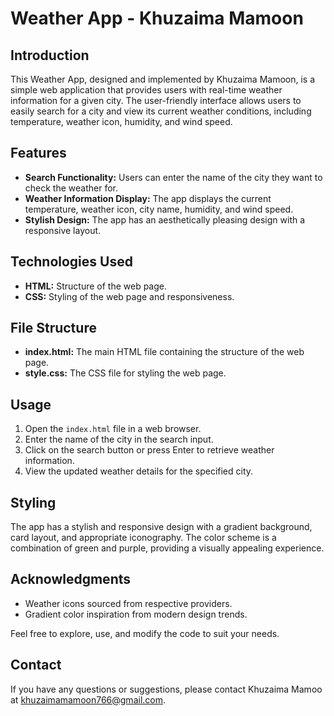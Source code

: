 # Weather App - Khuzaima Mamoon

## Introduction
This Weather App, designed and implemented by Khuzaima Mamoon, is a simple web application that provides users
with real-time weather information for a given city. The user-friendly interface allows users to easily search
for a city and view its current weather conditions, including temperature, weather icon, humidity, and wind speed.

## Features
- **Search Functionality:** Users can enter the name of the city they want to check the weather for.
- **Weather Information Display:** The app displays the current temperature, weather icon, city name, humidity, and wind speed.
- **Stylish Design:** The app has an aesthetically pleasing design with a responsive layout.

## Technologies Used
- **HTML:** Structure of the web page.
- **CSS:** Styling of the web page and responsiveness.

## File Structure
- **index.html:** The main HTML file containing the structure of the web page.
- **style.css:** The CSS file for styling the web page.


## Usage
1. Open the `index.html` file in a web browser.
2. Enter the name of the city in the search input.
3. Click on the search button or press Enter to retrieve weather information.
4. View the updated weather details for the specified city.

## Styling
The app has a stylish and responsive design with a gradient background, card layout, and appropriate iconography. The color scheme is a combination of green and purple, providing a visually appealing experience.

## Acknowledgments
- Weather icons sourced from respective providers.
- Gradient color inspiration from modern design trends.

Feel free to explore, use, and modify the code to suit your needs.

## Contact
If you have any questions or suggestions, please contact Khuzaima Mamoo at khuzaimamamoon766@gmail.com.

